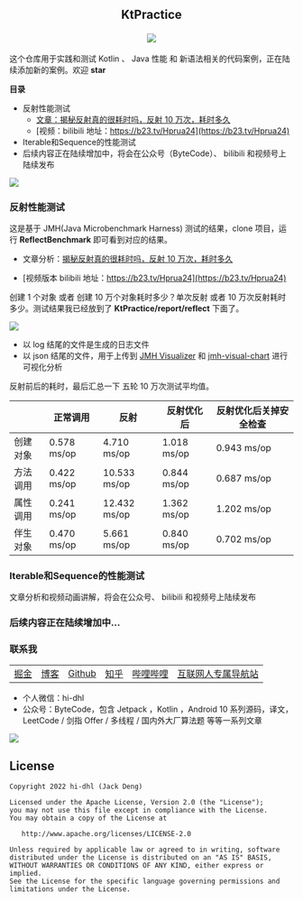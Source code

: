 <h2 align="center">
<p align="center">KtPractice</p>
<a href="https://www.hi-dhl.com">
    <img src="https://readme-typing-svg.herokuapp.com?font=Merriweather&size=30&center=true&multiline=true&width=600&height=60&lines=持+续+更+新+中.+.+.">
  </a>
</h2>

这个仓库用于实践和测试 Kotlin 、 Java 性能 和 新语法相关的代码案例，正在陆续添加新的案例。欢迎 **star**

**目录**

* 反射性能测试
    * [文章：揭秘反射真的很耗时吗，反射 10 万次，耗时多久](https://mp.weixin.qq.com/s/Ah8Yau_UW07s6LnGjrG4hA)
    * [视频：bilibili 地址：https://b23.tv/Hprua24](https://b23.tv/Hprua24)
* Iterable和Sequence的性能测试
* 后续内容正在陆续增加中，将会在公众号（ByteCode）、 bilibili 和视频号上陆续发布

![](https://img.hi-dhl.com/ercode3.png)


### 反射性能测试

这是基于 JMH(Java Microbenchmark Harness) 测试的结果，clone 项目，运行 **ReflectBenchmark** 即可看到对应的结果。

* 文章分析：[揭秘反射真的很耗时吗，反射 10 万次，耗时多久](https://mp.weixin.qq.com/s/Ah8Yau_UW07s6LnGjrG4hA)

* [视频版本 bilibili 地址：https://b23.tv/Hprua24](https://b23.tv/Hprua24)

创建 1 个对象 或者 创建 10 万个对象耗时多少？单次反射 或者 10 万次反射耗时多少。测试结果我已经放到了 **KtPractice/report/reflect** 下面了。

![](http://img.hi-dhl.com/202205072207765.png)

* 以 log 结尾的文件是生成的日志文件
* 以 json 结尾的文件，用于上传到 [JMH Visualizer](https://jmh.morethan.io/)  和 [jmh-visual-chart](http://deepoove.com/jmh-visual-chart) 进行可视化分析

反射前后的耗时，最后汇总一下 五轮 10 万次测试平均值。

|  | 正常调用 | 反射 | 反射优化后 | 反射优化后关掉安全检查 |
| --- | --- | --- | --- | --- |
| 创建对象 | 0.578 ms/op| 4.710 ms/op | 1.018  ms/op | 0.943  ms/op |
| 方法调用 | 0.422 ms/op | 10.533  ms/op | 0.844  ms/op | 0.687  ms/op |
| 属性调用 | 0.241 ms/op | 12.432 ms/op | 1.362  ms/op | 1.202  ms/op |
| 伴生对象 | 0.470 ms/op | 5.661 ms/op | 0.840  ms/op | 0.702  ms/op |

### Iterable和Sequence的性能测试

文章分析和视频动画讲解，将会在公众号、 bilibili 和视频号上陆续发布



### 后续内容正在陆续增加中...

### 联系我
 
<div align="center">
    <table>
        <tr>
             <td><a href="https://juejin.im/user/2594503168898744">掘金</a></td>
             <td><a href="https://hi-dhl.com">博客</td>
             <td><a href="https://github.com/hi-dhl">Github</a></td>
             <td><a href="https://www.zhihu.com/people/hi-dhl">知乎</a></td>
             <td><a href="https://space.bilibili.com/498153238">哔哩哔哩</a></td>
             <td><a href="https://site.51git.cn">互联网人专属导航站</a></td>
         </tr>
     </table>
</div>

* 个人微信：hi-dhl
* 公众号：ByteCode，包含 Jetpack ，Kotlin ，Android 10 系列源码，译文，LeetCode / 剑指 Offer / 多线程 / 国内外大厂算法题 等等一系列文章

![](https://img.hi-dhl.com/ercode3.png)

## License

```
Copyright 2022 hi-dhl (Jack Deng)

Licensed under the Apache License, Version 2.0 (the "License");
you may not use this file except in compliance with the License.
You may obtain a copy of the License at

   http://www.apache.org/licenses/LICENSE-2.0

Unless required by applicable law or agreed to in writing, software
distributed under the License is distributed on an "AS IS" BASIS,
WITHOUT WARRANTIES OR CONDITIONS OF ANY KIND, either express or implied.
See the License for the specific language governing permissions and
limitations under the License.
```


